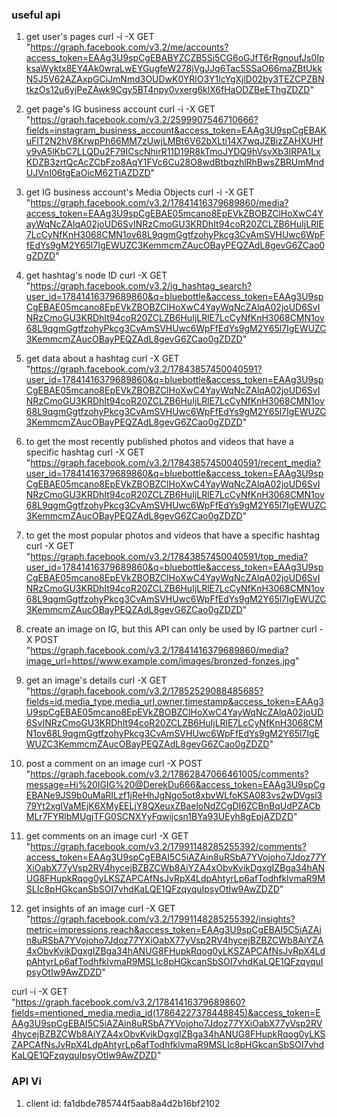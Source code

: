 ### useful api
1. get user's pages
curl -i -X GET \
 "https://graph.facebook.com/v3.2/me/accounts?access_token=EAAg3U9spCgEBABYZCZB5Si5CG6oGJfT6rRgnoufJs0IpksaWyktx8EY4Ak0wraLwEYGugfeW278jVgJJq6Tac5SSaO66maZBtUkkN5J5V62AZAxpGCiJmNmd3OUDwK0YRlO3Y1lcYgXjlD02by3TEZCPZBNtkzOs12u6yjPeZAwk9Cgy5BT4npy0vxerg6klX6fHaODZBeEThgZDZD"

 2. get page's IG business account
 curl -i -X GET \
 "https://graph.facebook.com/v3.2/2599907546710666?fields=instagram_business_account&access_token=EAAg3U9spCgEBAKuFlT2N2hV8KrwpPh66MM7zUwjLMBt6V62bXLti14X7wqJZBizZAHXUHfv9vA5lKbC7LLQDu2F79ICscNhirR11D19R8kTmoJYDQ9hVsvXb3IRPA1LxKDZB3zrtQcAcZCbFzo8AqY1FVc6Cu28O8wdBtbqzhlRhBwsZBRUmMndUJVnI06tgEaOicM62TiAZDZD"
    
3. get IG business account's Media Objects
curl -i -X GET \
 "https://graph.facebook.com/v3.2/17841416379689860/media?access_token=EAAg3U9spCgEBAE05mcano8EpEVkZBOBZClHoXwC4YayWqNcZAlqA02joUD6SvINRzCmoGU3KRDhIt94coR20ZCLZB6HuIjLRlE7LcCyNfKnH3068CMN1ov68L9qgmGgtfzohyPkcg3CvAmSVHUwc6WpFfEdYs9gM2Y65l7IgEWUZC3KemmcmZAucOBayPEQZAdL8gevG6ZCao0gZDZD"

4. get hashtag's node ID
curl -X GET \
 "https://graph.facebook.com/v3.2/ig_hashtag_search?user_id=17841416379689860&q=bluebottle&access_token=EAAg3U9spCgEBAE05mcano8EpEVkZBOBZClHoXwC4YayWqNcZAlqA02joUD6SvINRzCmoGU3KRDhIt94coR20ZCLZB6HuIjLRlE7LcCyNfKnH3068CMN1ov68L9qgmGgtfzohyPkcg3CvAmSVHUwc6WpFfEdYs9gM2Y65l7IgEWUZC3KemmcmZAucOBayPEQZAdL8gevG6ZCao0gZDZD"

5. get data about a hashtag
curl -X GET \
 "https://graph.facebook.com/v3.2/17843857450040591?user_id=17841416379689860&q=bluebottle&access_token=EAAg3U9spCgEBAE05mcano8EpEVkZBOBZClHoXwC4YayWqNcZAlqA02joUD6SvINRzCmoGU3KRDhIt94coR20ZCLZB6HuIjLRlE7LcCyNfKnH3068CMN1ov68L9qgmGgtfzohyPkcg3CvAmSVHUwc6WpFfEdYs9gM2Y65l7IgEWUZC3KemmcmZAucOBayPEQZAdL8gevG6ZCao0gZDZD"

6. to get the most recently published photos and videos that have a specific hashtag
curl -X GET \
 "https://graph.facebook.com/v3.2/17843857450040591/recent_media?user_id=17841416379689860&q=bluebottle&access_token=EAAg3U9spCgEBAE05mcano8EpEVkZBOBZClHoXwC4YayWqNcZAlqA02joUD6SvINRzCmoGU3KRDhIt94coR20ZCLZB6HuIjLRlE7LcCyNfKnH3068CMN1ov68L9qgmGgtfzohyPkcg3CvAmSVHUwc6WpFfEdYs9gM2Y65l7IgEWUZC3KemmcmZAucOBayPEQZAdL8gevG6ZCao0gZDZD"

7. to get the most popular photos and videos that have a specific hashtag
curl -X GET \
 "https://graph.facebook.com/v3.2/17843857450040591/top_media?user_id=17841416379689860&q=bluebottle&access_token=EAAg3U9spCgEBAE05mcano8EpEVkZBOBZClHoXwC4YayWqNcZAlqA02joUD6SvINRzCmoGU3KRDhIt94coR20ZCLZB6HuIjLRlE7LcCyNfKnH3068CMN1ov68L9qgmGgtfzohyPkcg3CvAmSVHUwc6WpFfEdYs9gM2Y65l7IgEWUZC3KemmcmZAucOBayPEQZAdL8gevG6ZCao0gZDZD"

 8. create an image on IG, but this API can only be used by IG partner
 curl -X POST \
 "https://graph.facebook.com/v3.2/17841416379689860/media?image_url=https//www.example.com/images/bronzed-fonzes.jpg"

 9. get an image's details 
 curl -X GET \
 "https://graph.facebook.com/v3.2/17852529088485685?fields=id,media_type,media_url,owner,timestamp&access_token=EAAg3U9spCgEBAE05mcano8EpEVkZBOBZClHoXwC4YayWqNcZAlqA02joUD6SvINRzCmoGU3KRDhIt94coR20ZCLZB6HuIjLRlE7LcCyNfKnH3068CMN1ov68L9qgmGgtfzohyPkcg3CvAmSVHUwc6WpFfEdYs9gM2Y65l7IgEWUZC3KemmcmZAucOBayPEQZAdL8gevG6ZCao0gZDZD"

10. post a comment on an image
 curl -X POST \
 "https://graph.facebook.com/v3.2/17862847066461005/comments?message=Hi%20IGIG%20@DerekDu666&access_token=EAAg3U9spCgEBANe9JS9b0uMaRILzf1jReHhJgNgo5ot8xbvWLfoKSA083vs2wDVgsl379Yt2xgIVaMEjK6XMyEELjY8QXeuxZBaeloNdZCgDI6ZCBnBqUdPZACbMLr7FYRlbMUgjTFG0SCNXYyFqwijcsn1BYa93UEyh8gEpjAZDZD"

11. get comments on an image
curl -X GET \
 "https://graph.facebook.com/v3.2/17991148285255392/comments?access_token=EAAg3U9spCgEBAI5C5iAZAin8uRSbA7YVojoho7Jdoz77YXiOabX77yVsp2RV4hycejBZBZCWb8AiYZA4xObvKvikDgxgIZBga34hANUG8FHupkRqog0yLKSZAPCAfNsJvRpX4LdpAhtyrLp6afTodhfklvmaR9MSLIc8pHGkcanSbSOI7vhdKaLQE1QFzqyquIpsyOtIw9AwZDZD"

12. get insights of an image
curl -X GET \
 "https://graph.facebook.com/v3.2/17991148285255392/insights?metric=impressions,reach&access_token=EAAg3U9spCgEBAI5C5iAZAin8uRSbA7YVojoho7Jdoz77YXiOabX77yVsp2RV4hycejBZBZCWb8AiYZA4xObvKvikDgxgIZBga34hANUG8FHupkRqog0yLKSZAPCAfNsJvRpX4LdpAhtyrLp6afTodhfklvmaR9MSLIc8pHGkcanSbSOI7vhdKaLQE1QFzqyquIpsyOtIw9AwZDZD"


curl -i -X GET \
 "https://graph.facebook.com/v3.2/17841416379689860?fields=mentioned_media.media_id(17864227378448845)&access_token=EAAg3U9spCgEBAI5C5iAZAin8uRSbA7YVojoho7Jdoz77YXiOabX77yVsp2RV4hycejBZBZCWb8AiYZA4xObvKvikDgxgIZBga34hANUG8FHupkRqog0yLKSZAPCAfNsJvRpX4LdpAhtyrLp6afTodhfklvmaR9MSLIc8pHGkcanSbSOI7vhdKaLQE1QFzqyquIpsyOtIw9AwZDZD"

### API Vi
1. client id: fa1dbde785744f5aab8a4d2b16bf2102
